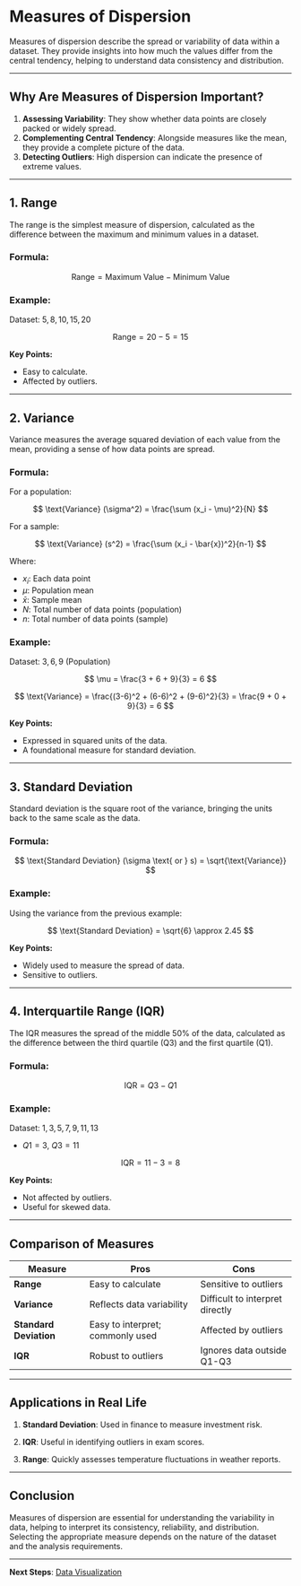 # Measures of Dispersion

Measures of dispersion describe the spread or variability of data within a dataset. They provide insights into how much the values differ from the central tendency, helping to understand data consistency and distribution.

---

## Why Are Measures of Dispersion Important?

1. **Assessing Variability**: They show whether data points are closely packed or widely spread.
2. **Complementing Central Tendency**: Alongside measures like the mean, they provide a complete picture of the data.
3. **Detecting Outliers**: High dispersion can indicate the presence of extreme values.

---

## 1. **Range**

The range is the simplest measure of dispersion, calculated as the difference between the maximum and minimum values in a dataset.

### Formula:

$$
\text{Range} = \text{Maximum Value} - \text{Minimum Value}
$$

### Example:

Dataset: $5, 8, 10, 15, 20$

$$
\text{Range} = 20 - 5 = 15
$$

**Key Points:**

- Easy to calculate.  
- Affected by outliers.  

---

## 2. **Variance**

Variance measures the average squared deviation of each value from the mean, providing a sense of how data points are spread.

### Formula:

For a population:

$$
\text{Variance} (\sigma^2) = \frac{\sum (x_i - \mu)^2}{N}
$$

For a sample:

$$
\text{Variance} (s^2) = \frac{\sum (x_i - \bar{x})^2}{n-1}
$$

Where:

- $x_i$: Each data point
- $\mu$: Population mean
- $\bar{x}$: Sample mean
- $N$: Total number of data points (population)
- $n$: Total number of data points (sample)

### Example:

Dataset: $3, 6, 9$ (Population)

$$
\mu = \frac{3 + 6 + 9}{3} = 6
$$

$$
\text{Variance} = \frac{(3-6)^2 + (6-6)^2 + (9-6)^2}{3} = \frac{9 + 0 + 9}{3} = 6
$$

**Key Points:**

- Expressed in squared units of the data.
- A foundational measure for standard deviation.

---

## 3. **Standard Deviation**

Standard deviation is the square root of the variance, bringing the units back to the same scale as the data.

### Formula:

$$
\text{Standard Deviation} (\sigma \text{ or } s) = \sqrt{\text{Variance}}
$$

### Example:

Using the variance from the previous example:

$$
\text{Standard Deviation} = \sqrt{6} \approx 2.45
$$

**Key Points:**

- Widely used to measure the spread of data.
- Sensitive to outliers.

---

## 4. **Interquartile Range (IQR)**

The IQR measures the spread of the middle 50% of the data, calculated as the difference between the third quartile (Q3) and the first quartile (Q1).

### Formula:

$$
\text{IQR} = Q3 - Q1
$$

### Example:

Dataset: $1, 3, 5, 7, 9, 11, 13$

- $Q1 = 3$, $Q3 = 11$

$$
\text{IQR} = 11 - 3 = 8
$$

**Key Points:**

- Not affected by outliers.
- Useful for skewed data.

---

## Comparison of Measures

| Measure               | Pros                            | Cons                            |
|-----------------------|---------------------------------|---------------------------------|
| **Range**             | Easy to calculate               | Sensitive to outliers           |
| **Variance**          | Reflects data variability       | Difficult to interpret directly |
| **Standard Deviation**| Easy to interpret; commonly used| Affected by outliers            |
| **IQR**               | Robust to outliers              | Ignores data outside Q1-Q3      |

---

## Applications in Real Life

1. **Standard Deviation**:
   Used in finance to measure investment risk.

2. **IQR**:
   Useful in identifying outliers in exam scores.

3. **Range**:
   Quickly assesses temperature fluctuations in weather reports.

---

## Conclusion

Measures of dispersion are essential for understanding the variability in data, helping to interpret its consistency, reliability, and distribution. Selecting the appropriate measure depends on the nature of the dataset and the analysis requirements.

---

**Next Steps**: [Data Visualization](./3.%20Data%20Visualization.md)

